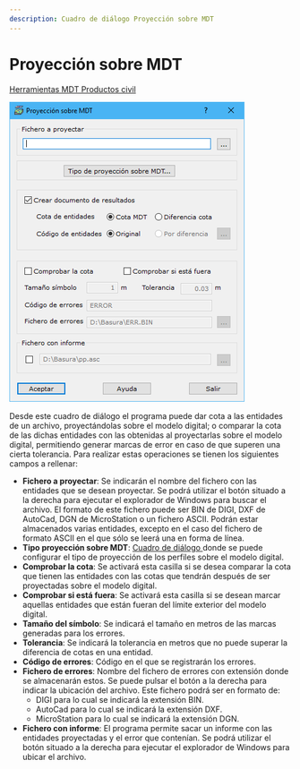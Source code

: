 ```yaml
---
description: Cuadro de diálogo Proyección sobre MDT
---
```


# Proyección sobre MDT

[Herramientas MDT Productos civil](../fichas-de-herramientas/ficha-de-herramientas-mdt/productos-civil.md)

![Cuadro de di&#xE1;logo Proyecci&#xF3;n sobre MDT](../../.gitbook/assets/image%20%2863%29.png)

Desde este cuadro de diálogo el programa puede dar cota a las entidades de un archivo, proyectándolas sobre el modelo digital; o comparar la cota de las dichas entidades con las obtenidas al proyectarlas sobre el modelo digital, permitiendo generar marcas de error en caso de que superen una cierta tolerancia. Para realizar estas operaciones se tienen los siguientes campos a rellenar:

* **Fichero a proyectar**: Se indicarán el nombre del fichero con las entidades que se desean proyectar. Se podrá utilizar el botón situado a la derecha para ejecutar el explorador de Windows para buscar el archivo. El formato de este fichero puede ser BIN de DIGI, DXF de AutoCad, DGN de MicroStation o un fichero ASCII. Podrán estar almacenados varias entidades, excepto en el caso del fichero de formato ASCII en el que sólo se leerá una en forma de línea.
* **Tipo proyección sobre MDT**: [Cuadro de diálogo ](perfiles/tipo-de-proyeccion.md)donde se puede configurar el tipo de proyección de los perfiles sobre el modelo digital.
* **Comprobar la cota**: Se activará esta casilla si se desea comparar la cota que tienen las entidades con las cotas que tendrán después de ser proyectadas sobre el modelo digital.
* **Comprobar si está fuera**: Se activará esta casilla si se desean marcar aquellas entidades que están fueran del límite exterior del modelo digital.
* **Tamaño del símbolo**: Se indicará el tamaño en metros de las marcas generadas para los errores.
* **Tolerancia**: Se indicará la tolerancia en metros que no puede superar la diferencia de cotas en una entidad.
* **Código de errores**: Código en el que se registrarán los errores.
* **Fichero de errores**: Nombre del fichero de errores con extensión donde se almacenarán estos. Se puede pulsar el botón a la derecha para indicar la ubicación del archivo. Este fichero podrá ser en formato de:
  * DIGI para lo cual se indicará la extensión BIN.
  * AutoCad para lo cual se indicará la extensión DXF.
  * MicroStation para lo cual se indicará la extensión DGN.
* **Fichero con informe**: El programa permite sacar un informe con las entidades proyectadas y el error que contenían. Se podrá utilizar el botón situado a la derecha para ejecutar el explorador de Windows para ubicar el archivo.

